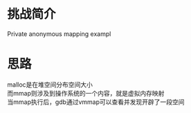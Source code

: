 # 挑战简介
Private anonymous mapping exampl

# 思路
malloc是在堆空间分布空间大小  
而mmap则涉及到操作系统的一个内容，就是虚拟内存映射  
当mmap执行后，gdb通过vmmap可以查看并发现开辟了一段空间  
